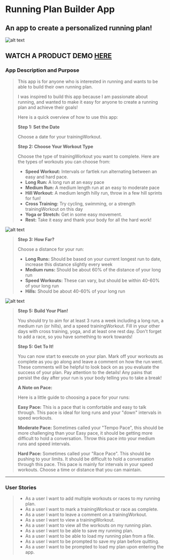 # Running Plan Builder App

## An app to create a personalized running plan!

![alt text](https://github.com/emsandrews/RunningPlan-App/blob/master/load%20page.png)

## **WATCH A PRODUCT DEMO [HERE](https://www.youtube.com/watch?v=w82rfDAN68U)**

### App Description and Purpose


>
>This app is for anyone who is interested in running and wants to be able to build their own running plan. 
>
>I was inspired to build this app because I am passionate about running, and wanted to make it easy for anyone
>to create a running plan and achieve their goals!
>
>Here is a quick overview of how to use this app: 
>
>
>**Step 1: Set the Date**
>
>Choose a date for your trainingWorkout.
>
>**Step 2: Choose Your Workout Type**
>
>Choose the type of trainingWorkout you want to complete.
>Here are the types of workouts you can choose from: 
> - **Speed Workout:** Intervals or fartlek run alternating between an easy and hard pace.
> - **Long Run:** A long run at an easy pace
> - **Medium Run:** A medium length run at an easy to moderate pace
> - **Hill Workout:** A medium length hilly run, throw in a few hill sprints for fun!
> - **Cross Training:** Try cycling, swimming, or a strength trainingWorkout on this day
> - **Yoga or Stretch:** Get in some easy movement.
> - **Rest:** Take it easy and thank your body for all the hard work! 
> 
![alt text](https://github.com/emsandrews/RunningPlan-App/blob/master/drop%20down%20menu.png)
>
>**Step 3: How Far?**
>
>Choose a distance for your run:
> - **Long Runs:** Should be based on your current longest run to date, increase this distance slightly every week
> - **Medium runs:** Should be about 60% of the distance of your long run
> - **Speed Workouts:** These can vary, but should be within 40-60% of your long run
> - **Hills:** Should be about 40-60% of your long run
>
![alt text](https://github.com/emsandrews/RunningPlan-App/blob/master/adding%20med%20run.png)
>**Step 5: Build Your Plan!**
>
>You should try to aim for at least 3 runs a week including 
>a long run, a medium run (or hills), and a speed trainingWorkout. 
>Fill in your other days with cross training, yoga, and at least one rest day. 
>Don't forget to add a race, so you have something to work towards!
>
>**Step 5: Get To It!**
>
>You can now start to execute on your plan. 
>Mark off your workouts as complete as you go along and leave a comment on how the run went.
>These comments will be helpful to look back on as you evaluate the success of your plan. 
>Pay attention to the details!
>Any pains that persist the day after your run is your body telling you to take a break! 
>
>
>**A Note on Pace:**
>
>Here is a little guide to choosing a pace for your runs:
>
> **Easy Pace:** This is a pace that is comfortable and easy to talk through.
> This pace is ideal for long runs and your "down" intervals in speed workouts. 
>
> **Moderate Pace:** Sometimes called your "Tempo Pace", this should be more challenging
> than your Easy pace, it should be getting more difficult to hold a conversation. 
> Throw this pace into your medium runs and speed intervals. 
>
> **Hard Pace:** Sometimes called your "Race Pace". This should be pushing to your limits. 
> It should be difficult to hold a conversation through this pace.
> This pace is mainly for intervals in your speed workouts. Choose a time or distance that you can maintain. 
>
>


___

### User Stories

> - As a user I want to add multiple workouts or races to my running plan.
> - As a user I want to mark a trainingWorkout or race as complete. 
> - As a user I want to leave a comment on a trainingWorkout.
> - As a user I want to view a trainingWorkout.
> - As a user I want to view all the workouts on my running plan. 
> - As a user I want to be able to save my running plan. 
> - As a user I want to be able to load my running plan from a file. 
> - As a user I want to be prompted to save my plan before quitting. 
> - As a user I want to be prompted to load my plan upon entering the app. 

